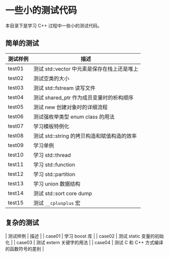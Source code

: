 # 一些小的测试代码

本目录下是学习 C++ 过程中一些小的测试代码。

## 简单的测试

| 测试样例 | 描述 |
| ---- | ---- |
| test01 | 测试 std::vector 中元素是保存在栈上还是堆上 |
| test02 | 测试空类的大小 |
| test03 | 测试 std::fstream 读写文件 |
| test04 | 测试 shared_ptr 作为成员变量时的析构顺序 |
| test05 | 测试 new 创建对象时的详细流程 |
| test06 | 测试强枚举类型 enum class 的用法 |
| test07 | 学习模板特例化 |
| test08 | 测试 std::string 的拷贝构造和赋值构造的效率 |
| test09 | 学习单例 |
| test10 | 学习 std::thread |
| test11 | 学习 std::function |
| test12 | 学习 std::partition |
| test13 | 学习 union 数据结构 |
| test14 | 测试 std::sort core dump |
| test15 | 测试 `__cplusplus` 宏 |

## 复杂的测试

| 测试样例 | 描述 |
| case01 | 学习 boost 库 |
| case02 | 测试 static 变量的初始化 |
| case03 | 测试 extern 关键字的用法 |
| case04 | 测试 C 和 C++ 方式编译的函数符号的差别 |